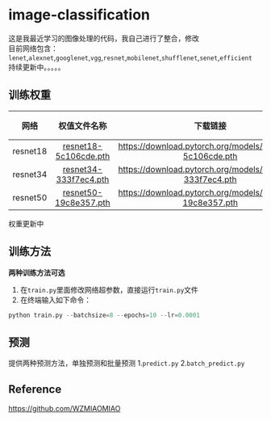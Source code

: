 # image-classification
这是我最近学习的图像处理的代码，我自己进行了整合，修改  
目前网络包含：  
`lenet`,`alexnet`,`googlenet`,`vgg`,`resnet`,`mobilenet`,`shufflenet`,`senet`,`efficient`  
持续更新中。。。。。
## 训练权重
| 网络 | 权值文件名称 | 下载链接 | 输入图片大小 | mAP 0.5:0.95 | mAP 0.5 |
| :-----: | :-----: | :------: | :------: | :------: | :-----: |
| resnet18 | [resnet18-5c106cde.pth](https://download.pytorch.org/models/resnet18-5c106cde.pth) | https://download.pytorch.org/models/resnet18-5c106cde.pth | 640x640 |111  | 46
| resnet34 | [resnet34-333f7ec4.pth](https://download.pytorch.org/models/resnet34-333f7ec4.pth) | https://download.pytorch.org/models/resnet34-333f7ec4.pth | 640x640 | 27.4 | 44.5
| resnet50 | [resnet50-19c8e357.pth](https://download.pytorch.org/models/resnet50-19c8e357.pth) | https://download.pytorch.org/models/resnet50-19c8e357.pth | 640x640 | 34.7 | 53.6
  权重更新中

## 训练方法
 **两种训练方法可选**
1. 在`train.py`里面修改网络超参数，直接运行`train.py`文件
2. 在终端输入如下命令：
```python
python train.py --batchsize=8 --epochs=10 --lr=0.0001
```


## 预测
提供两种预测方法，单独预测和批量预测
  1.`predict.py`
  2.`batch_predict.py`













## Reference
https://github.com/WZMIAOMIAO
